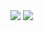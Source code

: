 <picture>
  <source 
    srcset="https://github-readme-stats.vercel.app/api/top-langs/?username=StefanTodoran&layout=compact&show_icons=true&title_color=fff&text_color=ddd&bg_color=0D1117&hide_border=true&border_radius=10"
    media="(prefers-color-scheme: dark)"
  />
  <source
    srcset="https://github-readme-stats.vercel.app/api/top-langs/?username=StefanTodoran&layout=compact&show_icons=true&title_color=000&text_color=000&bg_color=fff&hide_border=true&border_radius=10"
    media="(prefers-color-scheme: light), (prefers-color-scheme: no-preference)"
  />
  <img src="https://github-readme-stats.vercel.app/api/top-langs/?username=StefanTodoran&layout=compact&show_icons=true&title_color=000&text_color=000&bg_color=fff&hide_border=true&border_radius=10" />
</picture>
<picture>
  <source 
    srcset="https://github-readme-stats.vercel.app/api?username=StefanTodoran&show_icons=true&count_private=true&hide_title=true&text_color=ddd&bg_color=0D1117&hide_border=true&border_radius=10&icon_color=BECE7A&ring_color=BECE7A"
    media="(prefers-color-scheme: dark)"
  />
  <source
    srcset="https://github-readme-stats.vercel.app/api?username=StefanTodoran&show_icons=true&count_private=true&hide_title=true&text_color=000&bg_color=fff&hide_border=true&border_radius=10&icon_color=BECE7A&ring_color=BECE7A"
    media="(prefers-color-scheme: light), (prefers-color-scheme: no-preference)"
  />
  <img src="https://github-readme-stats.vercel.app/api?username=StefanTodoran&show_icons=true&count_private=true&hide_title=true&text_color=000&bg_color=fff&hide_border=true&border_radius=10&icon_color=BECE7A&ring_color=BECE7A" />
</picture>
